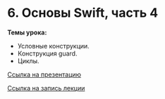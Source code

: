 # 6. Основы Swift, часть 4

**Темы урока:**

- Условные конструкции.
- Конструкция guard.
- Циклы.

[Ссылка на презентацию](https://docs.google.com/presentation/d/1sofDPoayi2fRFwfk6_W9-Q7mkpA4rxAVONfejsEHR_k/edit?usp=sharing)

[Ссылка на запись лекции](https://youtu.be/a6LcAbfNmfw)
